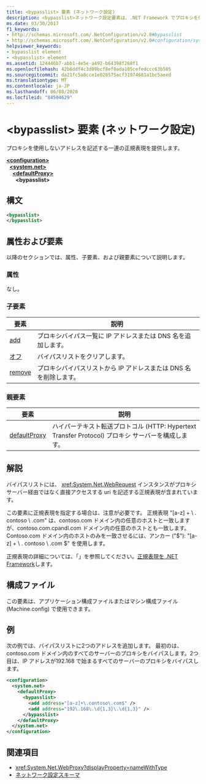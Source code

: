 ```yaml
---
title: <bypasslist> 要素 (ネットワーク設定)
description: <bypasslist>ネットワーク設定要素は、.NET Framework でプロキシを使用しないアドレスを記述する一連の正規表現を提供します。
ms.date: 03/30/2017
f1_keywords:
- http://schemas.microsoft.com/.NetConfiguration/v2.0#bypasslist
- http://schemas.microsoft.com/.NetConfiguration/v2.0#configuration/system.net/defaultProxy/bypasslist
helpviewer_keywords:
- bypasslist element
- <bypasslist> element
ms.assetid: 124446b7-abb1-4e5e-a492-b64398f268f1
ms.openlocfilehash: 42b6ddf4c3d09bcf8ef0ada105cefedccc63b505
ms.sourcegitcommit: da21fc5a8cce1e028575acf31974681a1bc5aeed
ms.translationtype: MT
ms.contentlocale: ja-JP
ms.lasthandoff: 06/08/2020
ms.locfileid: "84504629"
---
```

# <a name="bypasslist-element-network-settings"></a>\<bypasslist> 要素 (ネットワーク設定)
プロキシを使用しないアドレスを記述する一連の正規表現を提供します。  

[**\<configuration>**](../configuration-element.md)\
&nbsp;&nbsp;[**\<system.net>**](system-net-element-network-settings.md)\
&nbsp;&nbsp;&nbsp;&nbsp;[**\<defaultProxy>**](defaultproxy-element-network-settings.md)\
&nbsp;&nbsp;&nbsp;&nbsp;&nbsp;&nbsp;**\<bypasslist>**

## <a name="syntax"></a>構文  
  
```xml  
<bypasslist>
</bypasslist>  
```  
  
## <a name="attributes-and-elements"></a>属性および要素  
 以降のセクションでは、属性、子要素、および親要素について説明します。  
  
### <a name="attributes"></a>属性  
 なし。  
  
### <a name="child-elements"></a>子要素  
  
|**要素**|**説明**|  
|-----------------|---------------------|  
|[add](add-element-for-bypasslist-network-settings.md)|プロキシバイパス一覧に IP アドレスまたは DNS 名を追加します。|  
|[オフ](clear-element-for-bypasslist-network-settings.md)|バイパスリストをクリアします。|  
|[remove](remove-element-for-bypasslist-network-settings.md)|プロキシバイパスリストから IP アドレスまたは DNS 名を削除します。|  
  
### <a name="parent-elements"></a>親要素  
  
|**要素**|**説明**|  
|-----------------|---------------------|  
|[defaultProxy](defaultproxy-element-network-settings.md)|ハイパーテキスト転送プロトコル (HTTP: Hypertext Transfer Protocol) プロキシ サーバーを構成します。|  
  
## <a name="remarks"></a>解説  
 バイパスリストには、 <xref:System.Net.WebRequest> インスタンスがプロキシサーバー経由ではなく直接アクセスする uri を記述する正規表現が含まれています。  
  
 この要素に正規表現を指定する場合は、注意が必要です。 正規表現 "[a-z] + \\ . contoso \\ .com" は、contoso.com ドメイン内の任意のホストと一致しますが、contoso.com.cpandl.com ドメイン内の任意のホストとも一致します。 Contoso.com ドメイン内のホストのみを一致させるには、アンカー ("$"): "[a-z] + \\ . contoso \\ .com $" を使用します。  
  
 正規表現の詳細については、「」を参照してください。[正規表現を .NET Framework](../../../../standard/base-types/regular-expressions.md)します。  
  
## <a name="configuration-files"></a>構成ファイル  
 この要素は、アプリケーション構成ファイルまたはマシン構成ファイル (Machine.config) で使用できます。  
  
## <a name="example"></a>例  
 次の例では、バイパスリストに2つのアドレスを追加します。 最初のは、contoso.com ドメイン内のすべてのサーバーのプロキシをバイパスします。2つ目は、IP アドレスが192.168 で始まるすべてのサーバーのプロキシをバイパスします。  
  
```xml  
<configuration>  
  <system.net>  
    <defaultProxy>  
      <bypasslist>  
        <add address="[a-z]+\.contoso\.com$" />  
        <add address="192\.168\.\d{1,3}\.\d{1,3}" />  
      </bypasslist>  
    </defaultProxy>  
  </system.net>  
</configuration>  
```  
  
## <a name="see-also"></a>関連項目

- <xref:System.Net.WebProxy?displayProperty=nameWithType>
- [ネットワーク設定スキーマ](index.md)
